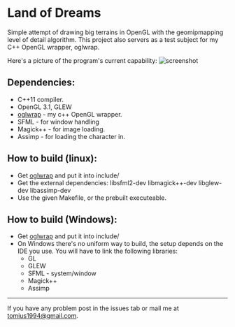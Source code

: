 Land of Dreams
===

Simple attempt of drawing big terrains in OpenGL with the geomipmapping level of detail algorithm. This project also
servers as a test subject for my C++ OpenGL wrapper, oglwrap.

Here's a picture of the program's current capability:
![screenshot](http://oi39.tinypic.com/347g2ep.jpg) 

Dependencies:
-------------
* C++11 compiler.
* OpenGL 3.1, GLEW
* [oglwrap](https://github.com/Tomius/oglwrap) - my c++ OpenGL wrapper.
* SFML - for window handling
* Magick++ - for image loading.
* Assimp - for loading the character in.


How to build (linux):
--------------------
* Get [oglwrap](https://github.com/Tomius/oglwrap) and put it into include/
* Get the external dependencies: libsfml2-dev libmagick++-dev libglew-dev libassimp-dev
* Use the given Makefile, or the prebuilt executeable.

How to build (Windows):
----------------------
* Get [oglwrap](https://github.com/Tomius/oglwrap) and put it into include/
* On Windows there's no uniform way to build, the setup depends on the IDE you use. You will have to link the following libraries:
  * GL
  * GLEW
  * SFML - system/window
  * Magick++
  * Assimp

----------------------
If you have any problem post in the issues tab or mail me at tomius1994@gmail.com.
